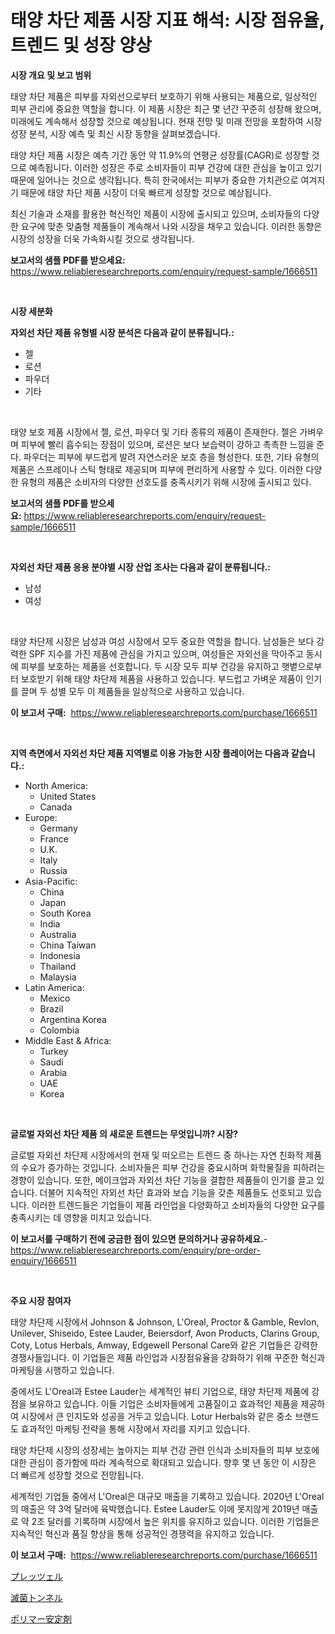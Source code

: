<p><h1>태양 차단 제품 시장 지표 해석: 시장 점유율, 트렌드 및 성장 양상</h1></p><p><strong>시장 개요 및 보고 범위</strong></p>
<p><p>태양 차단 제품은 피부를 자외선으로부터 보호하기 위해 사용되는 제품으로, 일상적인 피부 관리에 중요한 역할을 합니다. 이 제품 시장은 최근 몇 년간 꾸준히 성장해 왔으며, 미래에도 계속해서 성장할 것으로 예상됩니다. 현재 전망 및 미래 전망을 포함하여 시장 성장 분석, 시장 예측 및 최신 시장 동향을 살펴보겠습니다. </p><p>태양 차단 제품 시장은 예측 기간 동안 약 11.9%의 연평균 성장률(CAGR)로 성장할 것으로 예측됩니다. 이러한 성장은 주로 소비자들이 피부 건강에 대한 관심을 높이고 있기 때문에 일어나는 것으로 생각됩니다. 특히 한국에서는 피부가 중요한 가치관으로 여겨지기 때문에 태양 차단 제품 시장이 더욱 빠르게 성장할 것으로 예상됩니다.</p><p>최신 기술과 소재를 활용한 혁신적인 제품이 시장에 출시되고 있으며, 소비자들의 다양한 요구에 맞춘 맞춤형 제품들이 계속해서 나와 시장을 채우고 있습니다. 이러한 동향은 시장의 성장을 더욱 가속화시킬 것으로 생각됩니다.</p></p>
<p><strong>보고서의 샘플 PDF를 받으세요:</strong> <a href="https://www.reliableresearchreports.com/enquiry/request-sample/1666511">https://www.reliableresearchreports.com/enquiry/request-sample/1666511</a></p>
<p>&nbsp;</p>
<p><strong>시장 세분화</strong></p>
<p><strong>자외선 차단 제품 유형별 시장 분석은 다음과 같이 분류됩니다.:</strong></p>
<p><ul><li>젤</li><li>로션</li><li>파우더</li><li>기타</li></ul></p>
<p>&nbsp;</p>
<p><p>태양 보호 제품 시장에서 젤, 로션, 파우더 및 기타 종류의 제품이 존재한다. 젤은 가벼우며 피부에 빨리 흡수되는 장점이 있으며, 로션은 보다 보습력이 강하고 촉촉한 느낌을 준다. 파우더는 피부에 부드럽게 발려 자연스러운 보호 층을 형성한다. 또한, 기타 유형의 제품은 스프레이나 스틱 형태로 제공되며 피부에 편리하게 사용할 수 있다. 이러한 다양한 유형의 제품은 소비자의 다양한 선호도를 충족시키기 위해 시장에 출시되고 있다.</p></p>
<p><strong>보고서의 샘플 PDF를 받으세요:</strong>&nbsp;<a href="https://www.reliableresearchreports.com/enquiry/request-sample/1666511">https://www.reliableresearchreports.com/enquiry/request-sample/1666511</a></p>
<p>&nbsp;</p>
<p><strong> 자외선 차단 제품 응용 분야별 시장 산업 조사는 다음과 같이 분류됩니다.:</strong></p>
<p><ul><li>남성</li><li>여성</li></ul></p>
<p>&nbsp;</p>
<p><p>태양 차단제 시장은 남성과 여성 시장에서 모두 중요한 역할을 합니다. 남성들은 보다 강력한 SPF 지수를 가진 제품에 관심을 가지고 있으며, 여성들은 자외선을 막아주고 동시에 피부를 보호하는 제품을 선호합니다. 두 시장 모두 피부 건강을 유지하고 햇볕으로부터 보호받기 위해 태양 차단제 제품을 사용하고 있습니다. 부드럽고 가벼운 제품이 인기를 끌며 두 성별 모두 이 제품들을 일상적으로 사용하고 있습니다.</p></p>
<p><strong>이 보고서 구매:</strong>&nbsp; <a href="https://www.reliableresearchreports.com/purchase/1666511">https://www.reliableresearchreports.com/purchase/1666511</a></p>
<p>&nbsp;</p>
<p><strong>지역 측면에서 자외선 차단 제품 지역별로 이용 가능한 시장 플레이어는 다음과 같습니다.:</strong></p>
<p><ul>
    <li>
        North America:
        <ul>
            <li>United States</li>
            <li>Canada</li>
        </ul>
    </li>
    <li>
        Europe:
        <ul>
            <li>Germany</li>
            <li>France</li>
            <li>U.K.</li>
            <li>Italy</li>
            <li>Russia</li>
        </ul>
    </li>
    <li>
        Asia-Pacific:
        <ul>
            <li>China</li>
            <li>Japan</li>
            <li>South Korea</li>
            <li>India</li>
            <li>Australia</li>
            <li>China Taiwan</li>
            <li>Indonesia</li>
            <li>Thailand</li>
            <li>Malaysia</li>
        </ul>
    </li>
    <li>
        Latin America:
        <ul>
            <li>Mexico</li>
            <li>Brazil</li>
            <li>Argentina Korea</li>
            <li>Colombia</li>
        </ul>
    </li>
    <li>
        Middle East & Africa:
        <ul>
            <li>Turkey</li>
            <li>Saudi</li>
            <li>Arabia</li>
            <li>UAE</li>
            <li>Korea</li>
        </ul>
    </li>
    </ul></p>
<p>&nbsp;</p>
<p><strong>글로벌 자외선 차단 제품 의 새로운 트렌드는 무엇입니까? 시장?</strong></p>
<p><p>글로벌 자외선 차단제 시장에서의 현재 및 떠오르는 트렌드 중 하나는 자연 친화적 제품의 수요가 증가하는 것입니다. 소비자들은 피부 건강을 중요시하며 화학물질을 피하려는 경향이 있습니다. 또한, 메이크업과 자외선 차단 기능을 결합한 제품들이 인기를 끌고 있습니다. 더불어 지속적인 자외선 차단 효과와 보습 기능을 갖춘 제품들도 선호되고 있습니다. 이러한 트렌드들은 기업들이 제품 라인업을 다양화하고 소비자들의 다양한 요구를 충족시키는 데 영향을 미치고 있습니다.</p></p>
<p><strong>이 보고서를 구매하기 전에 궁금한 점이 있으면 문의하거나 공유하세요.</strong>- <a href="https://www.reliableresearchreports.com/enquiry/pre-order-enquiry/1666511">https://www.reliableresearchreports.com/enquiry/pre-order-enquiry/1666511</a></p>
<p>&nbsp;</p>
<p><strong>주요 시장 참여자</strong></p>
<p><p>태양 차단제 시장에서 Johnson & Johnson, L'Oreal, Proctor & Gamble, Revlon, Unilever, Shiseido, Estee Lauder, Beiersdorf, Avon Products, Clarins Group, Coty, Lotus Herbals, Amway, Edgewell Personal Care와 같은 기업들은 강력한 경쟁사들입니다. 이 기업들은 제품 라인업과 시장점유율을 강화하기 위해 꾸준한 혁신과 마케팅을 시행하고 있습니다.</p><p>중에서도 L'Oreal과 Estee Lauder는 세계적인 뷰티 기업으로, 태양 차단제 제품에 강점을 보유하고 있습니다. 이들 기업은 소비자들에게 고품질이고 효과적인 제품을 제공하여 시장에서 큰 인지도와 성공을 거두고 있습니다. Lotur Herbals와 같은 중소 브랜드도 효과적인 마케팅 전략을 통해 시장에서 자리를 지키고 있습니다.</p><p>태양 차단제 시장의 성장세는 높아지는 피부 건강 관련 인식과 소비자들의 피부 보호에 대한 관심이 증가함에 따라 계속적으로 확대되고 있습니다. 향후 몇 년 동안 이 시장은 더 빠르게 성장할 것으로 전망됩니다.</p><p>세계적인 기업들 중에서 L'Oreal은 대규모 매출을 기록하고 있습니다. 2020년 L'Oreal의 매출은 약 3억 달러에 육박했습니다. Estee Lauder도 이에 못지않게 2019년 매출로 약 2조 달러를 기록하며 시장에서 높은 위치를 유지하고 있습니다. 이러한 기업들은 지속적인 혁신과 품질 향상을 통해 성공적인 경쟁력을 유지하고 있습니다.</p></p>
<p><strong>이 보고서 구매:</strong>&nbsp;&nbsp;<a href="https://www.reliableresearchreports.com/purchase/1666511">https://www.reliableresearchreports.com/purchase/1666511</a></p>
<p><p><a href="https://medium.com/@jordanilliamson678678/%E3%83%97%E3%83%AC%E3%83%83%E3%83%84%E3%82%A7%E3%83%AB%E5%B8%82%E5%A0%B4%E3%81%AF%E5%B8%82%E5%A0%B4%E3%82%B7%E3%82%A7%E3%82%A2-%E3%82%B5%E3%82%A4%E3%82%BA-2031%E5%B9%B4%E3%81%BE%E3%81%A7%E3%81%AE%E4%BA%88%E6%B8%AC%E3%81%AB%E7%84%A6%E7%82%B9%E3%82%92%E5%BD%93%E3%81%A6%E3%81%A6%E3%81%84%E3%81%BE%E3%81%99-98d3a484c236">プレッツェル</a></p><p><a href="https://github.com/Sophiaard2003/Market-Research-Report-List-1/blob/main/665366415127.md">滅菌トンネル</a></p><p><a href="https://medium.com/@billyarton5656871/%E3%83%9D%E3%83%AA%E3%83%9E%E3%83%BC%E3%82%B9%E3%82%BF%E3%83%93%E3%83%A9%E3%82%A4%E3%82%B6%E3%83%BC%E5%B8%82%E5%A0%B4%E3%81%AF2031%E5%B9%B4%E3%81%BE%E3%81%A7%E3%81%AE%E5%B8%82%E5%A0%B4%E3%82%B7%E3%82%A7%E3%82%A2-%E3%82%B5%E3%82%A4%E3%82%BA-%E3%81%8A%E3%82%88%E3%81%B3%E4%BA%88%E6%B8%AC%E4%BA%88%E6%B8%AC%E3%81%AB%E7%84%A6%E7%82%B9%E3%82%92%E5%BD%93%E3%81%A6%E3%81%A6%E3%81%84%E3%81%BE%E3%81%99-156dc7548447">ポリマー安定剤</a></p></p>
